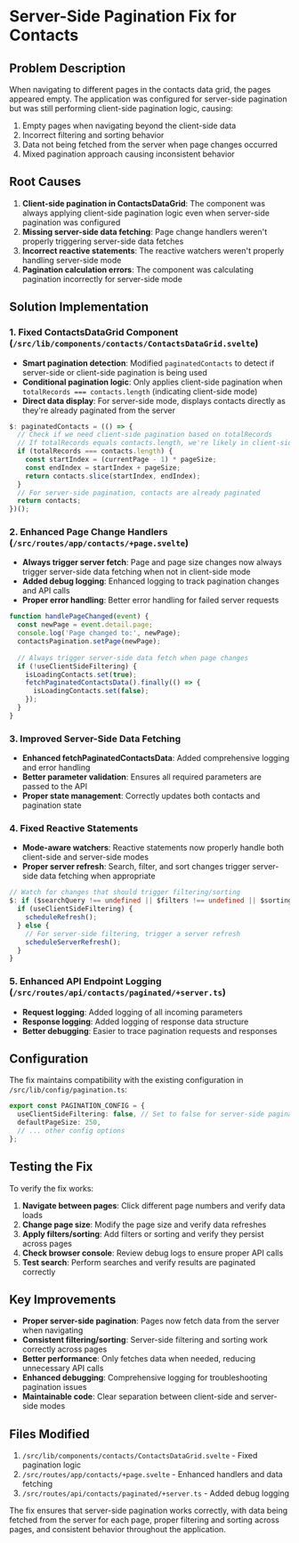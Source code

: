 # Server-Side Pagination Fix for Contacts

## Problem Description
When navigating to different pages in the contacts data grid, the pages appeared empty. The application was configured for server-side pagination but was still performing client-side pagination logic, causing:

1. Empty pages when navigating beyond the client-side data
2. Incorrect filtering and sorting behavior
3. Data not being fetched from the server when page changes occurred
4. Mixed pagination approach causing inconsistent behavior

## Root Causes
1. **Client-side pagination in ContactsDataGrid**: The component was always applying client-side pagination logic even when server-side pagination was configured
2. **Missing server-side data fetching**: Page change handlers weren't properly triggering server-side data fetches
3. **Incorrect reactive statements**: The reactive watchers weren't properly handling server-side mode
4. **Pagination calculation errors**: The component was calculating pagination incorrectly for server-side mode

## Solution Implementation

### 1. Fixed ContactsDataGrid Component (`/src/lib/components/contacts/ContactsDataGrid.svelte`)
- **Smart pagination detection**: Modified `paginatedContacts` to detect if server-side or client-side pagination is being used
- **Conditional pagination logic**: Only applies client-side pagination when `totalRecords === contacts.length` (indicating client-side mode)
- **Direct data display**: For server-side mode, displays contacts directly as they're already paginated from the server

```typescript
$: paginatedContacts = (() => {
  // Check if we need client-side pagination based on totalRecords
  // If totalRecords equals contacts.length, we're likely in client-side mode
  if (totalRecords === contacts.length) {
    const startIndex = (currentPage - 1) * pageSize;
    const endIndex = startIndex + pageSize;
    return contacts.slice(startIndex, endIndex);
  }
  // For server-side pagination, contacts are already paginated
  return contacts;
})();
```

### 2. Enhanced Page Change Handlers (`/src/routes/app/contacts/+page.svelte`)
- **Always trigger server fetch**: Page and page size changes now always trigger server-side data fetching when not in client-side mode
- **Added debug logging**: Enhanced logging to track pagination changes and API calls
- **Proper error handling**: Better error handling for failed server requests

```typescript
function handlePageChanged(event) {
  const newPage = event.detail.page;
  console.log('Page changed to:', newPage);
  contactsPagination.setPage(newPage);
  
  // Always trigger server-side data fetch when page changes
  if (!useClientSideFiltering) {
    isLoadingContacts.set(true);
    fetchPaginatedContactsData().finally(() => {
      isLoadingContacts.set(false);
    });
  }
}
```

### 3. Improved Server-Side Data Fetching
- **Enhanced fetchPaginatedContactsData**: Added comprehensive logging and error handling
- **Better parameter validation**: Ensures all required parameters are passed to the API
- **Proper state management**: Correctly updates both contacts and pagination state

### 4. Fixed Reactive Statements
- **Mode-aware watchers**: Reactive statements now properly handle both client-side and server-side modes
- **Proper server refresh**: Search, filter, and sort changes trigger server-side data fetching when appropriate

```typescript
// Watch for changes that should trigger filtering/sorting
$: if ($searchQuery !== undefined || $filters !== undefined || $sorting !== undefined) {
  if (useClientSideFiltering) {
    scheduleRefresh();
  } else {
    // For server-side filtering, trigger a server refresh
    scheduleServerRefresh();
  }
}
```

### 5. Enhanced API Endpoint Logging (`/src/routes/api/contacts/paginated/+server.ts`)
- **Request logging**: Added logging of all incoming parameters
- **Response logging**: Added logging of response data structure
- **Better debugging**: Easier to trace pagination requests and responses

## Configuration
The fix maintains compatibility with the existing configuration in `/src/lib/config/pagination.ts`:

```typescript
export const PAGINATION_CONFIG = {
  useClientSideFiltering: false, // Set to false for server-side pagination
  defaultPageSize: 250,
  // ... other config options
};
```

## Testing the Fix
To verify the fix works:

1. **Navigate between pages**: Click different page numbers and verify data loads
2. **Change page size**: Modify the page size and verify data refreshes
3. **Apply filters/sorting**: Add filters or sorting and verify they persist across pages
4. **Check browser console**: Review debug logs to ensure proper API calls
5. **Test search**: Perform searches and verify results are paginated correctly

## Key Improvements
- **Proper server-side pagination**: Pages now fetch data from the server when navigating
- **Consistent filtering/sorting**: Server-side filtering and sorting work correctly across pages
- **Better performance**: Only fetches data when needed, reducing unnecessary API calls
- **Enhanced debugging**: Comprehensive logging for troubleshooting pagination issues
- **Maintainable code**: Clear separation between client-side and server-side modes

## Files Modified
1. `/src/lib/components/contacts/ContactsDataGrid.svelte` - Fixed pagination logic
2. `/src/routes/app/contacts/+page.svelte` - Enhanced handlers and data fetching
3. `/src/routes/api/contacts/paginated/+server.ts` - Added debug logging

The fix ensures that server-side pagination works correctly, with data being fetched from the server for each page, proper filtering and sorting across pages, and consistent behavior throughout the application.
